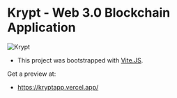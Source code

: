 # Krypt - Web 3.0 Blockchain Application



![Krypt](https://i.ibb.co/z2mpqLn/f140cb89d8264a8cd3a233052ebfda79.png)

- This project was bootstrapped with [Vite.JS](https://github.com/vitejs/vite).

Get a preview at:
- https://kryptapp.vercel.app/
